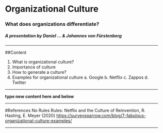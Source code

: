 # Organizational Culture

### What does organizations differentiate?
 
  

##### A presentation by Daniel ... & Johannes von Fürstenberg

---

##Content

 1. What is organizational culture?
 2. Importance of culture
 3. How to generate a culture?
 4. Examples for organizational culture
    a. Google
    b. Netflix
    c. Zappos
    d. Twitter
---

**type new content here and below**


----
#References
No Rules Rules: Netflix and the Culture of Reinvention, R. Hasting, E. Meyer (2020)
https://surveysparrow.com/blog/7-fabulous-organizational-culture-examples/


----

